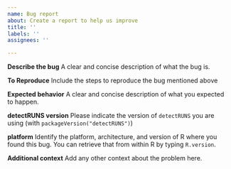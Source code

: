 ```yaml
---
name: Bug report
about: Create a report to help us improve
title: ''
labels: ''
assignees: ''

---
```


**Describe the bug**
A clear and concise description of what the bug is.

**To Reproduce**
Include the steps to reproduce the bug mentioned above

**Expected behavior**
A clear and concise description of what you expected to happen.

**detectRUNS version**
Please indicate the version of `detectRUNS` you are using (with `packageVersion("detectRUNS")`)

**platform**
Identify the platform, architecture, and version of R where you found this bug.
You can retrieve that from within R by typing `R.version`.

**Additional context**
Add any other context about the problem here.
